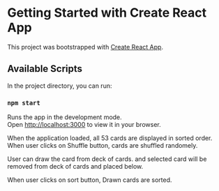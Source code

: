 # Getting Started with Create React App

This project was bootstrapped with [Create React App](https://github.com/facebook/create-react-app).

## Available Scripts

In the project directory, you can run:

### `npm start`

Runs the app in the development mode.\
Open [http://localhost:3000](http://localhost:3000) to view it in your browser.

When the application loaded, all 53 cards are displayed in sorted order. When user clicks on Shuffle button, cards are shuffled randomely. 

User can draw the card from deck of cards. and selected card will be removed from deck of cards and placed below.

When user clicks on sort button, Drawn cards are sorted. 